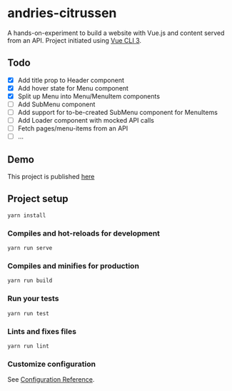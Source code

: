 # andries-citrussen

A hands-on-experiment to build a website with Vue.js and content served from an API. Project initiated using [Vue CLI 3](https://cli.vuejs.org/).

## Todo

- [x] Add title prop to Header component
- [x] Add hover state for Menu component
- [x] Split up Menu into Menu/MenuItem components
- [ ] Add SubMenu component
- [ ] Add support for to-be-created SubMenu component for MenuItems
- [ ] Add Loader component with mocked API calls
- [ ] Fetch pages/menu-items from an API
- [ ] ...

## Demo
This project is published [here](https://robbertvancaem.github.io/andries-citrussen/)

## Project setup

```
yarn install
```

### Compiles and hot-reloads for development

```
yarn run serve
```

### Compiles and minifies for production

```
yarn run build
```

### Run your tests

```
yarn run test
```

### Lints and fixes files

```
yarn run lint
```

### Customize configuration

See [Configuration Reference](https://cli.vuejs.org/config/).
